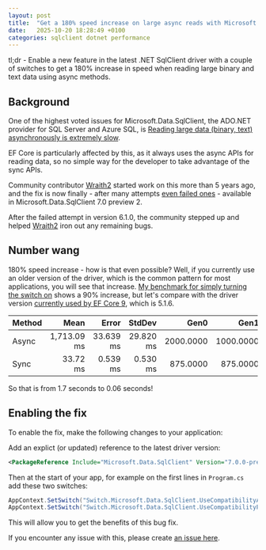```yaml
---
layout: post
title:  "Get a 180% speed increase on large async reads with Microsoft.Data.SqlClient - here is how to turn it on!"
date:   2025-10-20 18:28:49 +0100
categories: sqlclient dotnet performance
---
```


tl;dr - Enable a new feature in the latest .NET SqlClient driver with a couple of switches to get a 180% increase in speed when reading large binary and text data using async methods.

## Background

One of the highest voted issues for Microsoft.Data.SqlClient, the ADO.NET provider for SQL Server and Azure SQL, is [Reading large data (binary, text) asynchronously is extremely slow](https://github.com/dotnet/SqlClient/issues/593).

EF Core is particularly affected by this, as it always uses the async APIs for reading data, so no simple way for the developer to take advantage of the sync APIs.

Community contributor [Wraith2](https://github.com/Wraith2) started work on this more than 5 years ago, and the fix is now finally - after many attempts [even failed ones](https://techcommunity.microsoft.com/blog/sqlserver/released-general-availability-of-microsoft-data-sqlclient-6-1/4453101) - available in Microsoft.Data.SqlClient 7.0 preview 2.

After the failed attempt in version 6.1.0, the community stepped up and helped [Wraith2](https://github.com/Wraith2) iron out any remaining bugs.

## Number wang

180% speed increase - how is that even possible? Well, if you currently use an older version of the driver, which is the common pattern for most applications, you will see that increase. [My benchmark for simply turning the switch on](https://github.com/dotnet/SqlClient/issues/593#issuecomment-3416080053) shows a 90% increase, but let's compare with the driver version [currently used by EF Core 9](https://www.nuget.org/packages/Microsoft.EntityFrameworkCore.SqlServer/9.0.10#dependencies-body-tab), which is 5.1.6.

| Method | Mean        | Error     | StdDev    | Gen0      | Gen1      | Gen2      | Allocated |
|------- |------------:|----------:|----------:|----------:|----------:|----------:|----------:|
| Async  | 1,713.09 ms | 33.639 ms | 29.820 ms | 2000.0000 | 1000.0000 | 1000.0000 |  30.67 MB |
| Sync   |    33.72 ms |  0.539 ms |  0.530 ms |  875.0000 |  875.0000 |  875.0000 |     20 MB |

So that is from 1.7 seconds to 0.06 seconds!

## Enabling the fix

To enable the fix, make the following changes to your application:

Add an explict (or updated) reference to the latest driver version:

```xml
<PackageReference Include="Microsoft.Data.SqlClient" Version="7.0.0-preview2.25289.6" />
```

Then at the start of your app, for example on the first lines in `Program.cs` add these two switches:

```c#
AppContext.SetSwitch("Switch.Microsoft.Data.SqlClient.UseCompatibilityAsyncBehaviour", false); 
AppContext.SetSwitch("Switch.Microsoft.Data.SqlClient.UseCompatibilityProcessSni", false);
```

This will allow you to get the benefits of this bug fix.

If you encounter any issue with this, please create [an issue here](https://github.com/dotnet/SqlClient/issues).
